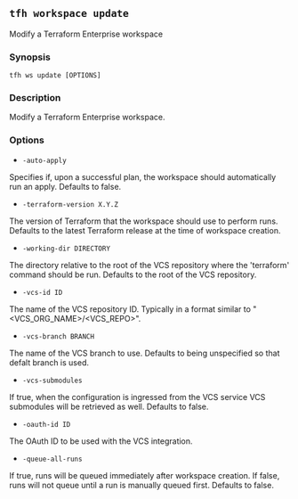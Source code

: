 ## `tfh workspace update`

Modify a Terraform Enterprise workspace

### Synopsis

    tfh ws update [OPTIONS]

### Description

Modify a Terraform Enterprise workspace.

### Options

* `-auto-apply`

Specifies if, upon a successful plan, the workspace should automatically run an apply. Defaults to false.

* `-terraform-version X.Y.Z`

The version of Terraform that the workspace should use to perform runs. Defaults to the latest Terraform release at the time of workspace creation.

* `-working-dir DIRECTORY`

The directory relative to the root of the VCS repository where the 'terraform' command should be run. Defaults to the root of the VCS repository.

* `-vcs-id ID`

The name of the VCS repository ID. Typically in a format similar to "<VCS_ORG_NAME>/<VCS_REPO>".

* `-vcs-branch BRANCH`

The name of the VCS branch to use. Defaults to being unspecified so that defalt branch is used.

* `-vcs-submodules`

If true, when the configuration is ingressed from the VCS service VCS submodules will be retrieved as well.  Defaults to false.

* `-oauth-id ID`

The OAuth ID to be used with the VCS integration.

* `-queue-all-runs`

If true, runs will be queued immediately after workspace creation. If false, runs will not queue until a run is manually queued first. Defaults to false.

